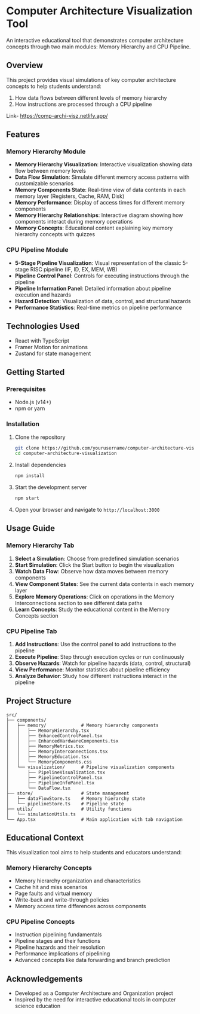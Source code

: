 # Computer Architecture Visualization Tool

An interactive educational tool that demonstrates computer architecture concepts through two main modules: Memory Hierarchy and CPU Pipeline.

## Overview

This project provides visual simulations of key computer architecture concepts to help students understand:
1. How data flows between different levels of memory hierarchy
2. How instructions are processed through a CPU pipeline

Link- https://comp-archi-visz.netlify.app/

## Features

### Memory Hierarchy Module

- **Memory Hierarchy Visualization**: Interactive visualization showing data flow between memory levels
- **Data Flow Simulation**: Simulate different memory access patterns with customizable scenarios
- **Memory Components State**: Real-time view of data contents in each memory layer (Registers, Cache, RAM, Disk)
- **Memory Performance**: Display of access times for different memory components
- **Memory Hierarchy Relationships**: Interactive diagram showing how components interact during memory operations
- **Memory Concepts**: Educational content explaining key memory hierarchy concepts with quizzes

### CPU Pipeline Module

- **5-Stage Pipeline Visualization**: Visual representation of the classic 5-stage RISC pipeline (IF, ID, EX, MEM, WB)
- **Pipeline Control Panel**: Controls for executing instructions through the pipeline
- **Pipeline Information Panel**: Detailed information about pipeline execution and hazards
- **Hazard Detection**: Visualization of data, control, and structural hazards
- **Performance Statistics**: Real-time metrics on pipeline performance

## Technologies Used

- React with TypeScript
- Framer Motion for animations
- Zustand for state management

## Getting Started

### Prerequisites

- Node.js (v14+)
- npm or yarn

### Installation

1. Clone the repository
   ```bash
   git clone https://github.com/yourusername/computer-architecture-visualization.git
   cd computer-architecture-visualization
   ```

2. Install dependencies
   ```bash
   npm install
   ```

3. Start the development server
   ```bash
   npm start
   ```

4. Open your browser and navigate to `http://localhost:3000`

## Usage Guide

### Memory Hierarchy Tab

1. **Select a Simulation**: Choose from predefined simulation scenarios
2. **Start Simulation**: Click the Start button to begin the visualization
3. **Watch Data Flow**: Observe how data moves between memory components
4. **View Component States**: See the current data contents in each memory layer
5. **Explore Memory Operations**: Click on operations in the Memory Interconnections section to see different data paths
6. **Learn Concepts**: Study the educational content in the Memory Concepts section

### CPU Pipeline Tab

1. **Add Instructions**: Use the control panel to add instructions to the pipeline
2. **Execute Pipeline**: Step through execution cycles or run continuously
3. **Observe Hazards**: Watch for pipeline hazards (data, control, structural)
4. **View Performance**: Monitor statistics about pipeline efficiency
5. **Analyze Behavior**: Study how different instructions interact in the pipeline

## Project Structure

```
src/
├── components/
│   ├── memory/             # Memory hierarchy components
│   │   ├── MemoryHierarchy.tsx
│   │   ├── EnhancedControlPanel.tsx
│   │   ├── EnhancedHardwareComponents.tsx
│   │   ├── MemoryMetrics.tsx
│   │   ├── MemoryInterconnections.tsx
│   │   ├── MemoryEducation.tsx
│   │   └── MemoryComponents.css
│   └── visualization/      # Pipeline visualization components
│       ├── PipelineVisualization.tsx
│       ├── PipelineControlPanel.tsx
│       ├── PipelineInfoPanel.tsx
│       └── DataFlow.tsx
├── store/                  # State management
│   ├── dataFlowStore.ts    # Memory hierarchy state
│   └── pipelineStore.ts    # Pipeline state
├── utils/                  # Utility functions
│   └── simulationUtils.ts
└── App.tsx                 # Main application with tab navigation
```

## Educational Context

This visualization tool aims to help students and educators understand:

### Memory Hierarchy Concepts
- Memory hierarchy organization and characteristics
- Cache hit and miss scenarios
- Page faults and virtual memory
- Write-back and write-through policies
- Memory access time differences across components

### CPU Pipeline Concepts
- Instruction pipelining fundamentals
- Pipeline stages and their functions
- Pipeline hazards and their resolution
- Performance implications of pipelining
- Advanced concepts like data forwarding and branch prediction

## Acknowledgements

- Developed as a Computer Architecture and Organization project
- Inspired by the need for interactive educational tools in computer science education
